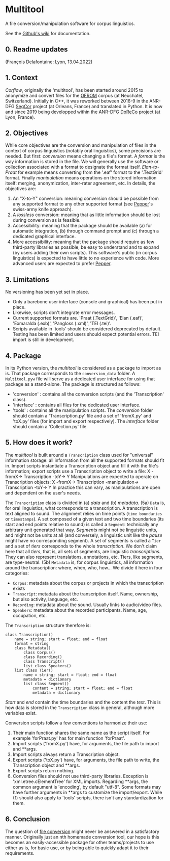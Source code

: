 # Multitool
A file conversion/manipulation software for corpus linguistics.

See the [Github's wiki](https://github.com/DoReCo/multitool/wiki) for documentation.

## 0. Readme updates
(François Delafontaine: Lyon, 13.04.2022)

## 1. Context
*Corflow*, originally the 'multitool', has been started around 2015 to anonymize and convert files for the [OFROM](http://www11.unine.ch/) corpus (at Neuchatel, Switzerland). Initially in C++, it was reworked between 2016-9 in the ANR-DFG [SegCor](segcor.cnrs.fr) project (at Orleans, France) and translated in Python. It is now and since 2019 being developped within the ANR-DFG [DoReCo](http://www.doreco.info/) project (at Lyon, France). 

## 2. Objectives
While core objectives are the conversion and manipulation of files in the context of corpus linguistics (notably oral linguistics), some precisions are needed.
But first: *conversion* means changing a file's format. A *format* is the way information is stored in the file. We will generally use the software or collection associated with a format to designate the format itself. *Elan-to-Praat* for example means converting from the '.eaf' format to the '.TextGrid' format. Finally *manipulation* means operations on the stored information itself: merging, anonymization, inter-rater agreement, etc. 
In details, the objectives are:
1. An "X-to-Y" conversion: meaning conversion should be possible from any supported format to any other supported format (see [Pepper](https://corpus-tools.org/pepper/)'s swiss-army knife approach).
2. A *lossless* conversion: meaning that as little information should be lost during conversion as is feasible. 
3. Accessibility: meaning that the package should be available (a) for automatic integration, (b) through command prompt and (c) through a dedicated graphical interface.
4. More accessibility: meaning that the package should require as few third-party libraries as possible, be easy to understand and to expand (by users adding their own scripts).
This software's public (in corpus linguistics) is expected to have little to no experience with code. More advanced users are expected to prefer [Pepper](https://corpus-tools.org/pepper/). 

## 3. Limitations
No versioning has been yet set in place.
* Only a barebone user interface (console and graphical) has been put in place.
* Likewise, scripts don't integrate error messages.
* Current supported formats are. 'Praat (.TextGrid)', 'Elan (.eaf)', 'Exmaralda (.exb)', 'Pangloss (.xml)', 'TEI (.tei)'.
* Scripts available in 'tools' should be considered deprecated by default.
Testing has been limited and users should expect potential errors. TEI import is still in development. 

## 4. Package
In its Python version, the *multitool* is considered as a package to import as is. That package corresponds to the `conversion_data` folder. A `Multitool.pyw` file will serve as a dedicated user interface for using that package as a stand-alone.
The package is structured as follows:
* 'conversion' : contains all the conversion scripts (and the 'Transcription' class).
* 'interface' : contains all files for the dedicated user interface.
* 'tools' : contains all the manipulation scripts.
The *conversion* folder should contain a 'Transcription.py' file and a set of 'fromX.py' and 'toX.py' files (for import and export respectively). The *interface* folder should contain a 'Collection.py' file. 

## 5. How does it work?
The *multitool* is built around a `Transcription` class used for "universal" information storage: all information from all the supported formats should fit in. Import scripts instantiate a Transcription object and fill it with the file's information; export scripts use a Transcription object to write a file:
    X -fromX-> Transcription -toY-> Y
Manipulations are expected to operate on Transcription objects:
    X -fromX-> Transcription -manipulation-> Transcription -toY-> Y
In practice this can vary, as manipulations are open and dependent on the user's needs. 

The `Transcription` class is divided in (a) *data* and (b) *metadata*.
(5a) `Data` is, for oral linguistics, what corresponds to a transcription. A transcription is text aligned to sound. The alignment relies on time points (`time boundaries` or `timestamps`). A set composed of a given text and two time boundaries (its start and end points relative to sound) is called a `Segment`: technically any arbitrary unit generated that way. *Segments* might not be linguistic units, and might not be units at all (and conversely, a linguistic unit like the *pause* might have no corresponding segment). A set of segments is called a `Tier` and a set of *tiers* corresponds to the whole *transcription*.
We don't claim here that all *tiers*, that is, all sets of segments, are linguistic *transcriptions*. They can also represent translations, annotations, etc. Tiers, like segments, are type-neutral. 
(5b) `Metadata` is, for corpus linguistics, all information around the transcription: where, when, who, how... We divide it here in four categories:
* `Corpus`: metadata about the corpus or projects in which the transcription exists
* `Transcript`: metadata about the transcription itself. Name, ownership, but also activity, language, etc.
* `Recording`: metadata about the sound. Usually links to audio/video files.
* `Speakers`: metadata about the recorded participants. Name, age, occupation, etc.

The `Transcription` structure therefore is:
```
class Transcription()
    name = string; start = float; end = float
    format = string
    class Metadata()
        class Corpus()
        class Recording()
        class Transcript()
        list class Speakers()
    list class Tier()
        name = string; start = float; end = float
        metadata = dictionary
        list class Segment()
            content = string; start = float; end = float
            metadata = dictionary
```
*Start* and *end* contain the time boundaries and the content the *text*. This is how data is stored in the `Transcription` class in general, although more variables exist.

Conversion scripts follow a few conventions to harmonize their use:
1. Their main function shares the same name as the script itself. For example 'forPraat.py' has for main function 'forPraat'.
2. Import scripts ('fromX.py') have, for arguments, the file path to import and \*\*args. 
3. Import scripts always return a Transcription object.
4. Export scripts ('toX.py') have, for arguments, the file path to write, the Transcription object and \*\*args.
5. Export scripts return nothing.
6. Conversion files should not use third-party libraries. Exception is 'xml.etree.cElementTree' for XML imports.
Regarding \*\*args, the common argument is 'encoding', by default "utf-8". Some formats may have further arguments in \*\*args to customize the import/export.
While (1) should also apply to 'tools' scripts, there isn't any standardization for them.

## 6. Conclusion
The question of [file conversion](https://corflo.hypotheses.org/122) might never be answered in a satisfactory manner. Originally just an nth homemade conversion tool, our hope is this becomes an easily-accessible package for other teams/projects to use either as is, for basic use, or by being able to quickly adapt it to their requirements.
